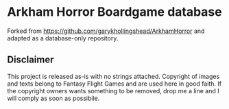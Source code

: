 # Arkham Horror Boardgame database

Forked from https://github.com/garykhollingshead/ArkhamHorror and adapted as a database-only repository.

## Disclaimer

This project is released as-is with no strings attached.
Copyright of images and texts belong to Fantasy Flight Games and are used here in good faith. If the copyright owners wants something to be removed, drop me a line and I will comply as soon as possibile.
